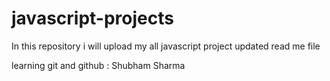 # javascript-projects
In this repository i will upload my all javascript project
updated read me file

learning git and github : Shubham Sharma
